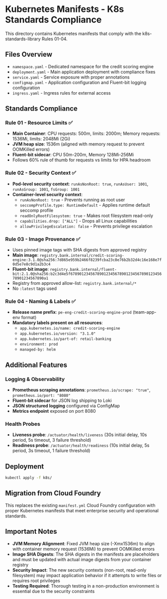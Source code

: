 # Kubernetes Manifests - K8s Standards Compliance

This directory contains Kubernetes manifests that comply with the k8s-standards-library Rules 01-04.

## Files Overview

- `namespace.yaml` - Dedicated namespace for the credit scoring engine
- `deployment.yaml` - Main application deployment with compliance fixes
- `service.yaml` - Service exposure with proper annotations
- `configmap.yaml` - Application configuration and Fluent-bit logging configuration
- `ingress.yaml` - Ingress rules for external access

## Standards Compliance

### Rule 01 - Resource Limits ✅
- **Main Container**: CPU requests: 500m, limits: 2000m; Memory requests: 1536Mi, limits: 2048Mi (2Gi)
- **JVM heap size**: 1536m (aligned with memory request to prevent OOMKilled errors)
- **Fluent-bit sidecar**: CPU 50m-200m, Memory 128Mi-256Mi
- Follows 60% rule of thumb for requests vs limits for HPA headroom

### Rule 02 - Security Context ✅
- **Pod-level security context**: `runAsNonRoot: true`, `runAsUser: 1001`, `runAsGroup: 1001`, `fsGroup: 1001`
- **Container-level security context**: 
  - `runAsNonRoot: true` - Prevents running as root user
  - `seccompProfile.type: RuntimeDefault` - Applies runtime default seccomp profile
  - `readOnlyRootFilesystem: true` - Makes root filesystem read-only
  - `capabilities.drop: ["ALL"]` - Drops all Linux capabilities
  - `allowPrivilegeEscalation: false` - Prevents privilege escalation

### Rule 03 - Image Provenance ✅
- Uses pinned image tags with SHA digests from approved registry
- **Main image**: `registry.bank.internal/credit-scoring-engine:3.1.0@sha256:7d865e959b2466f8239fcba23c8e76b2b32d4c16e168e7f0d5e7e8c9d1a2b3c4`
- **Fluent-bit image**: `registry.bank.internal/fluent-bit:2.1.0@sha256:b2c3d4e5f6789012345678901234567890123456789012345678901234567890a1`
- Registry from approved allow-list: `registry.bank.internal/*`
- No `:latest` tags used

### Rule 04 - Naming & Labels ✅
- **Release name prefix**: `pe-eng-credit-scoring-engine-prod` (team-app-env format)
- **Mandatory labels present on all resources**:
  - `app.kubernetes.io/name: credit-scoring-engine`
  - `app.kubernetes.io/version: "3.1.0"`
  - `app.kubernetes.io/part-of: retail-banking`
  - `environment: prod`
  - `managed-by: helm`

## Additional Features

### Logging & Observability
- **Prometheus scraping annotations**: `prometheus.io/scrape: "true"`, `prometheus.io/port: "8080"`
- **Fluent-bit sidecar** for JSON log shipping to Loki
- **JSON structured logging** configured via ConfigMap
- **Metrics endpoint** exposed on port 8080

### Health Probes
- **Liveness probe**: `/actuator/health/liveness` (30s initial delay, 10s period, 5s timeout, 3 failure threshold)
- **Readiness probe**: `/actuator/health/readiness` (10s initial delay, 5s period, 3s timeout, 1 failure threshold)

## Deployment

```bash
kubectl apply -f k8s/
```

## Migration from Cloud Foundry

This replaces the existing `manifest.yml` Cloud Foundry configuration with proper Kubernetes manifests that meet enterprise security and operational standards.

## Important Notes

- **JVM Memory Alignment**: Fixed JVM heap size (-Xmx1536m) to align with container memory request (1536Mi) to prevent OOMKilled errors
- **Image SHA Digests**: The SHA digests in the manifests are placeholders and must be updated with actual image digests from your container registry
- **Security Impact**: The new security contexts (non-root, read-only filesystem) may impact application behavior if it attempts to write files or requires root privileges
- **Testing Required**: Thorough testing in a non-production environment is essential due to the security constraints
